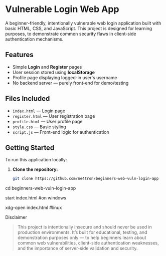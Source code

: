 # Vulnerable Login Web App

A beginner-friendly, intentionally vulnerable web login application built with basic HTML, CSS, and JavaScript. This project is designed for learning purposes, to demonstrate common security flaws in client-side authentication mechanisms.

## Features

- Simple **Login** and **Register** pages
- User session stored using **localStorage**
- Profile page displaying logged-in user's username
- No backend server — purely front-end for demo/testing

## Files Included

- `index.html` — Login page
- `register.html` — User registration page
- `profile.html` — User profile page
- `style.css` — Basic styling
- `script.js` — Front-end logic for authentication

## Getting Started

To run this application locally:

1. **Clone the repository:**

   ```bash
   git clone https://github.com/ne4tron/beginners-web-vuln-login-app
   
cd beginners-web-vuln-login-app

start index.html   #on windows

xdg-open index.html #linux
   
Disclaimer

> This project is intentionally insecure and should never be used in production environments.
It’s built for educational, testing, and demonstration purposes only — to help beginners learn about common web vulnerabilities, client-side authentication weaknesses, and the importance of server-side validation and security.

